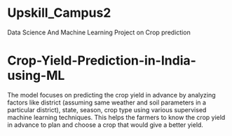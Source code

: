 # Upskill_Campus2
Data Science And Machine Learning Project on Crop prediction
# Crop-Yield-Prediction-in-India-using-ML
The model focuses on predicting the crop yield in advance by analyzing factors like district (assuming same weather and soil parameters in a particular district), state, season, crop type using various supervised machine learning techniques. This helps the farmers to know the crop yield in advance to plan and choose a crop that would give a better yield.
